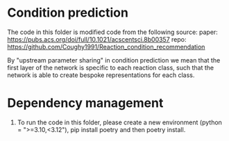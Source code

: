 # Condition prediction
The code in this folder is modified code from the following source:
paper: https://pubs.acs.org/doi/full/10.1021/acscentsci.8b00357
repo: https://github.com/Coughy1991/Reaction_condition_recommendation

By "upstream parameter sharing" in condition prediction we mean that the first layer of the network is specific to each reaction class, such that the network is able to create bespoke representations for each class.

# Dependency management
1. To run the code in this folder, please create a new environment (python = ">=3.10,<3.12"), pip install poetry and then poetry install.